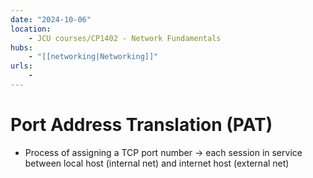 ```yaml
---
date: "2024-10-06"
location: 
    - JCU courses/CP1402 - Network Fundamentals
hubs: 
    - "[[networking|Networking]]"
urls:
    - 
---
```


# Port Address Translation (PAT)
+ Process of assigning a TCP port number -> each session in service between local host (internal net)
and internet host (external net)

